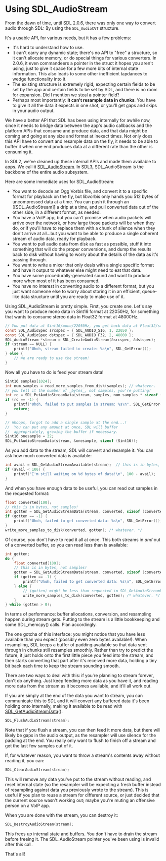# Using SDL_AudioStream

From the dawn of time, until SDL 2.0.6, there was only one way to convert audio through SDL: By using the `SDL_AudioCVT` structure.

It's a usable API, for various needs, but it has a few problems:

- It's hard to understand how to use.
- It can't carry any dynamic state; there's no API to "free" a structure, so it can't allocate memory, or do special things for various converters. In 2.0.6, it even commandeers a pointer in the struct it hopes you aren't using, just to give it space for a few more bits of internal state information. This also leads to some other inefficient tapdances to wedge functionality into it.
- The existing structure is extremely rigid, expecting certain fields to be set by the app and certain fields to be set by SDL, and there is no room for expansion. Did I mention we steal a pointer field?
- Perhaps most importantly: **it can't resample data in chunks**. You have to give it all the data it expects in one shot, or you'll get gaps and skips in your audio output.

We have a better API that SDL has been using internally for awhile now, since it needs to bridge data between the app's audio callbacks and the platform APIs that consume and produce data, and that data might be coming and going at any size and format at inexact times. Not only does this API have to convert and resample data on the fly, it needs to be able to buffer it when one end produces data at a different rate than the other is consuming it.

In SDL2, we've cleaned up these internal APIs and made them available to apps. We call it [SDL_AudioStream](SDL_AudioStream). In SDL3, SDL_AudioStream is the backbone of the entire audio subsystem.

Here are some immediate uses for SDL_AudioStream:

- You want to decode an Ogg Vorbis file, and convert it to a specific format for playback on the fly, but libvorbis only hands you 512 bytes of uncompressed data at a time. You can push it through an [[SDL_AudioStream]] a drip at a time, and pull converted data out of the other side, in a different format, as needed.
- You have a VoIP app, but you can't promise when audio packets will arrive over the network, or how large those packets will be when they do, or if you'll have to replace them with a chunk of silence when they don't arrive at all...but you want to be able to produce a single coherent stream of audio data, ready for playback.
- You want to pull audio data from disk as fast as possible, stuff it into something that will do the proper conversions, and dump the results back to disk without having to worry about the details of the data as it's passing through.
- You want to write a mixer that only deals with a single specific format and have it output to whatever else might need to eat that data.
- You have some procedurally-generated sound and want to produce more when most of it has been consumed.
- You have no interest in converting audio to a different format, but you just want someone else to worry about storing it in an efficient, queue-like data structure until you are ready to make use of it.

Using SDL_AudioStream is pretty simple. First, you create one. Let's say you want to produce mono data in Sint16 format at 22050Hz, for something that wants to consume stereo data in Float32 format at 48000Hz.

```c
// You put data at Sint16/mono/22050Hz, you get back data at Float32/stereo/48000Hz.
const SDL_AudioSpec srcspec = { SDL_AUDIO_S16, 1, 22050 };
const SDL_AudioSpec dstspec = { SDL_AUDIO_F32, 2, 48000 };
SDL_AudioStream *stream = SDL_CreateAudioStream(&srcspec, &dstspec);
if (stream == NULL) {
    printf("Uhoh, stream failed to create: %s\n", SDL_GetError());
} else {
    // We are ready to use the stream!
}
```

Now all you have to do is feed your stream data!

```c
Sint16 samples[1024];
int num_samples = read_more_samples_from_disk(samples); // whatever.
// you tell it the number of _bytes_, not samples, you're putting!
int rc = SDL_PutAudioStreamData(stream, samples, num_samples * sizeof (Sint16));
if (rc == -1) {
    printf("Uhoh, failed to put samples in stream: %s\n", SDL_GetError());
    return;
}

// Whoops, forgot to add a single sample at the end...!
//  You can put any amount at once, SDL will buffer
//  appropriately, growing the buffer if necessary.
Sint16 onesample = 22;
SDL_PutAudioStreamData(stream, &onesample, sizeof (Sint16));
```

As you add data to the stream, SDL will convert and resample it. You can ask how much converted data is available:

```c
int avail = SDL_GetAudioStreamAvailable(stream);  // this is in bytes, not samples!
if (avail < 100) {
    printf("I'm still waiting on %d bytes of data!\n", 100 - avail);
}
```

And when you have enough data to be useful, you can read out samples in the requested format:

```c
float converted[100];
// this is in bytes, not samples!
int gotten = SDL_GetAudioStreamData(stream, converted, sizeof (converted));
if (gotten == -1) {
    printf("Uhoh, failed to get converted data: %s\n", SDL_GetError());
}
write_more_samples_to_disk(converted, gotten); /* whatever. */
```

Of course, you don't have to read it all at once. This both streams in _and_ out of a converted buffer, so you can read less than is available:

```c
int gotten;
do {
    float converted[100];
    // this is in bytes, not samples!
    gotten = SDL_GetAudioStreamData(stream, converted, sizeof (converted));
    if (gotten == -1) {
        printf("Uhoh, failed to get converted data: %s\n", SDL_GetError());
    } else {
        // (gotten) might be less than requested in SDL_GetAudioStreamData!
        write_more_samples_to_disk(converted, gotten); /* whatever. */
    }
} while (gotten > 0);
```

In terms of performance: buffer allocations, conversion, and resampling happen during stream gets. Putting to the stream is a little bookkeeping and some SDL_memcpy() calls. Plan accordingly.

The one gotcha of this interface: you might notice that you have less available than you expect (possibly even zero bytes available!). When resampling, SDL keeps a buffer of padding available so that data sent through in chunks still resamples smoothly. Rather than try to predict the future, it just holds onto the first little piece you feed into the stream, and then starts converting that part after it's received more data, holding a tiny bit back each time to keep the stream sounding smooth.

There are two ways to deal with this: if you're planning to stream forever, don't do anything. Just keep feeding more data as you have it, and reading more data from the stream as it becomes available, and it'll all work out.

If you are simply at the end of the data you want to stream, you can communicate this to SDL and it will convert any buffered data it's been holding onto internally, making it available to be read with [SDL_GetAudioStreamData](SDL_GetAudioStreamData)().

```c
SDL_FlushAudioStream(stream);
```

Note that if you flush a stream, you can then feed it more data, but there will likely be gaps in the audio output, as the resampler will use silence for the padding at the end. You really only want to flush to finish off a stream and get the last few samples out of it.

If, for whatever reason, you want to throw a stream's contents away without reading it, you can:

```c
SDL_ClearAudioStream(stream);
```

This will remove any data you've put to the stream without reading, and reset internal state (so the resampler will be expecting a fresh buffer instead of resampling against data you previously wrote to the stream). This is useful if you plan to reuse a stream for different source, or just decided that the current source wasn't working out; maybe you're muting an offensive person on a VoIP app.

When you are done with the stream, you can destroy it:

```c
SDL_DestroyAudioStream(stream);
```

This frees up internal state and buffers. You don't have to drain the stream before freeing it. The SDL_AudioStream pointer you've been using is invalid after this call.

That's all!
